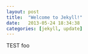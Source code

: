```yaml
---
layout: post
title:  "Welcome to Jekyll!"
date:   2013-05-24 18:34:38
categories: [jekyll, update]
---
```



TEST
foo
